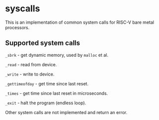 # syscalls

This is an implementation of common system calls
for RISC-V bare metal processors.

## Supported system calls

`_sbrk` - get dynamic memory, used by `malloc` et al.

`_read` - read from device.

`_write` - write to device.

`_gettimeofday` - get time since last reset.

`_times` - get time since last reset in microseconds.

`_exit` - halt the program (endless loop).

Other system calls are not implemented and return
an error.

